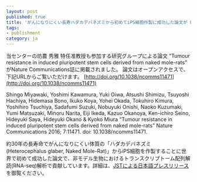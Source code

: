 ```yaml
---
layout: post
published: true
title: 'がんになりにくい長寿ハダカデバネズミから初めてiPS細胞作製に成功した論文が Nature Communications誌に掲載されました'
tags:
- publishment
category: ja
---
```

当センターの坊農 秀雅 特任准教授も参加する研究グループによる論文 “Tumour resistance in induced pluripotent stem cells derived from naked mole-rats” がNature Communications誌に掲載されました。
論文はオープンアクセスで、下記URLからご覧いただけます。
[http://doi.org/10.1038/ncomms11471](http://doi.org/10.1038/ncomms11471)
 
Shingo Miyawaki, Yoshimi Kawamura, Yuki Oiwa, Atsushi Shimizu, Tsuyoshi Hachiya, Hidemasa Bono, Ikuko Koya, Yohei Okada, Tokuhiro Kimura, Yoshihiro Tsuchiya, Sadafumi Suzuki, Nobuyuki Onishi, Naoko Kuzumaki, Yumi Matsuzaki, Minoru Narita, Eiji Ikeda, Kazuo Okanoya, Ken-ichiro Seino, Hideyuki Saya, Hideyuki Okano & Kyoko Miura
“Tumour resistance in induced pluripotent stem cells derived from naked mole-rats”
Nature Communications 2016; 7:11471.
doi: 10.1038/ncomms11471.
 
約30年の長寿命でがんになりにくい体質の「ハダカデバネズミ(Heterocephalus glaber, Naked Mole-Rat)」からiPS細胞を作製することに世界で初めて成功した論文で、非モデル生物におけるトランスクリプトーム配列解読(RNA-seq)解析で貢献しています。詳細は、[JSTによる日本語プレスリリース](http://www.jst.go.jp/pr/announce/20160510/index.html)を御覧ください。